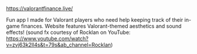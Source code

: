https://valorantfinance.live/

Fun app I made for Valorant players who need help keeping track of their in-game finances.
Website features Valorant-themed aesthetics and sound effects! (sound fx courtesy of Rocklan on YouTube: https://www.youtube.com/watch?v=zvj63k2ll4s&t=79s&ab_channel=Rocklan)
